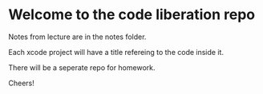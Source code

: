 # Welcome to the code liberation repo 

Notes from lecture are in the notes folder. 

Each xcode project will have a title refereing to the code inside it. 

There will be a seperate repo for homework. 

Cheers! 
